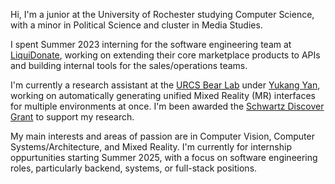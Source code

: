 Hi, I'm a junior at the University of Rochester studying Computer Science, with a minor in Political Science and cluster in Media Studies.

I spent Summer 2023 interning for the software engineering team at [LiquiDonate](https://liquidonate.com/), working on extending their core marketplace products to APIs and building internal tools for the sales/operations teams.

I'm currently a research assistant at the [URCS Bear Lab](https://rochester-bear-lab.github.io/) under [Yukang Yan](https://www.cs.rochester.edu/people/faculty/yan_yukang/index.html), working on automatically generating unified Mixed Reality (MR) interfaces for multiple environments at once. I'm been awarded the [Schwartz Discover Grant](https://www.rochester.edu/college/ugresearch/funding/discover-grant/index.html) to support my research.

My main interests and areas of passion are in Computer Vision, Computer Systems/Architecture, and Mixed Reality. I'm currently for internship oppurtunities starting Summer 2025, with a focus on software engineering roles, particularly backend, systems, or full-stack positions.
